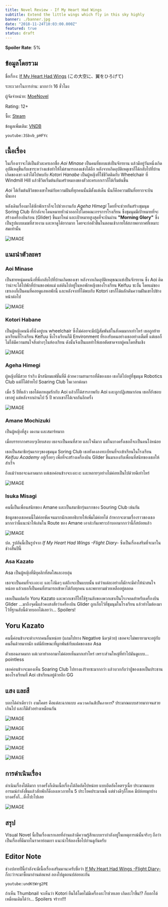 ```yaml
---
title: Novel Review - If My Heart Had Wings
subtitle: Extend the little wings which fly in this sky highly 
banner: ./banner.jpg
date: "2018-11-24T10:03:00.000Z"
featured: true
status: draft
---
```


**Spoiler Rate**: 5%

## ข้อมูลโดยรวม

ชื่อเรื่อง: [If My Heart Had Wings](http://moenovel.com/imh) (この大空に、翼をひろげて)

ระยะเวลาในการอ่าน: มากกว่า 16 ชั่วโมง

ผู้จัดจำหน่าย: [MoeNovel](http://moenovel.com)

Rating: 12+

ซื้อ: [Steam](https://store.steampowered.com/app/326480/If_My_Heart_Had_Wings/)

ข้อมูลเพิ่มเติม: [VNDB](https://vndb.org/v9093)

`youtube:3Sbvb_pHFYc`

## เนื้อเรื่อง

ในเรื่องเราจะได้เป็นตัวละครเอกชื่อ *Aoi Minase* เป็นคนที่ชอบแข่งปั่นจักรยาน แล้วมีอยู่วันหนึ่งเกิดอุบัติเหตุขึ้นกับเขาระหว่างแข่งทำให้ไม่สามารถลงแข่งได้อีก หลังจากเกิดอุบัติเหตุเขาก็ได้กลับไปที่บ้านเกิดของเขา แล้วได้ไปพบกับ *Kotori Hanabe* เป็นผู้หญิงที่ใช้ชีวิตติดกับ Wheelchair ที่ Windmill Hill แล้วชีวิตเริ่มต้นอันเศร้าหมองของตัวละครเอกเราก็ได้เริ่มต้นขึ้น

*Aoi* ได้เริ่มต้นชีวิตของเขาใหม่กับความฝันที่ทุกคนนั้นมีตั้งแต่เด็น นั่นก็คือความฝันที่อยากจะบินนั่นเอง

หลังเดินเรื่องมาได้ซักพักเราก็จะไปช่วยงานกับ *Ageha Himegi* โดยที่จะช่วยกันสร้างชุมนุม Soring Club ที่กำลังจะโดนหมายหัวนำออกไปโดยคณะกรรการโรงเรียน ซึ่งชุมนุมมีเป้าหมายที่จะสร้างเครื่องบินร่อน (Glider) ขึ้นมาใหม่ และเป้าหมายสูงสุดที่จะบินผ่าน **"Morning Glory"** ซึ่งเป็นรูปแบบเมฆที่สวยงาม และหาดูได้ยากมาก โดยจะก่อตัวขึ้นในตอนเช้าภายใต้สภาพอากาศที่เหมาะสมเท่านั้น

![IMAGE](./screenshot0605.jpg)

## แนะนำตัวละคร

### Aoi Minase

เป็นชายหนุ่มคนนึงที่พึ่งกลับไปที่บ้านเกิดของเขา หลังจากเกิดอุบัติเหตุขณะแข่งปั่นจักรยาน ซึ่ง Aoi คิดว่าน่าจะได้ไปพักที่บ้านของพ่อแม่ แต่ดันไปอยู่ในหอพักหญิงของโรงเรียน Keifuu ซะงั้น โดยแม่ของเขาเองก็เป็นคนที่คอยดูแลหอพักนี้ และหลังจากที่ได้พบกับ Kotori เขาก็ได้ผลักดันความฝันเขาไปข้างหน้าต่อไป

![IMAGE](./screenshot3417.jpg)

### Kotori Habane

เป็นผู้หญิงคนนึงที่นั่งอยู่บน wheelchair ซึ่งไม่ค่อยจะมีปฏิสัมพันธ์ในสังคมมากเท่าไหร่ เธอถูกย้ายมาเรียนที่โรงเรียน Keifuu ซึ่งโรงเรียนก็มี Environment ที่รองรับคนอย่างเธออย่างเต็มที่ แต่เธอก็ไม่ได้มีความสนใจสิ่งต่างๆในห้องเรียน ดังนั้นจึงเป็นผลทำให้เธอตัดขาดจากผู้คนโดยสิ้นเชิง

![IMAGE](./screenshot.png)

### Ageha Himegi

ผู้หญิงที่มีสวย ร่าเริง มีรสนิยมแฟชั่นที่ดี ด้วยความสามารถที่ดีของเธอ เธอได้ไปอยู่ที่ชุมนุม Robotics Club แต่ก็ได้ย้ายไป Soaring Club ในเวลาต่อมา

เมื่อ 5 ปีที่แล้ว เธอได้ตกหลุมรักกับ Aoi แล้วก็ได้สารภาพกับ Aoi และถูกปฏิเสธมาก่อน เธอก็ยังชอบเขาอยู่ แต่หลังจากผ่านไป 5 ปี พวกเขาก็ได้เจอกันอีกครั้ง

![IMAGE](./screenshot1358.jpg)

### Amane Mochizuki

เป็นผู้หญิงที่สูง งดงาม และสมาร์ทมาก

เมื่อบรรยากาศรอบๆเงียบสงบ เธอจะเป็นคนที่สวย และใจดีมาก แต่ในบางครั้งเธอก็จะเป็นคนโง่หน่อย

เธอเป็นสมาชิกรุ่นแรกๆของชุมนุม Soring Club เธอยังคงลงทะเบียนที่จะเข้าเรียนในโรงเรียน *Keifuu Academy* อยู่เรื่อยๆ เพื่อที่จะสร้างเครื่องบิน Gilder ขึ้นมาเองกับเพื่อนที่สนิทของเธอให้สำเร็จ

ถึงแม้ว่าเธอจะฉลาดมาก แต่เธอค่อนข้างจะเงอะงะ และหลายๆอย่างไม่ค่อยเป็นไปด้วยดีเท่าไหร่

![IMAGE](./screenshot1041.jpg)

### Isuka Misagi

คนนี้เป็นเพื่อนสนิทของ Amane และเป็นสมาชิกรุ่นแรกของ Souring Club เช่นกัน 

ข้อมูลของเธอคนนี้ไม่ค่อยชัดเจนมากนักเลยอธิบายให้เพิ่มไม่ค่อยได้ ถ้าหากจะตามเรื่องราวของเธอมากกว่านี้แนะนำให้เล่นใน Route ของ Amane เอาล่ะกันเพราะถ้าบอกมากกว่านี้ก็สปอยแล้ว

![IMAGE](./screenshot5210.jpg)

ปล. รูปอันนี้เป็นรูปจาก *If My Heart Had Wings -Flight Diary-* ซึ่งเป็นเรื่องเสริมที่จะมาในช่วงสิ้นปีนี้

### Asa Kazato

Asa เป็นผู้หญิงที่มีบุคลิกที่สดใสและอบอุ่น

เธอจะเป็นคนที่จะเงอะงะ และโง่นิดๆ แต่ถึงจะเป็นแบบนั้น แต่ว่าแต่ละอย่างก็มักจะมีค่าให้น่าสนใจหน่อย แล้วเธอก็เป็นคนที่สามารถเข้าหาได้กับทุกคน และพยายามช่วยเหลืออยู่ตลอด

เธอเป็นแฝดกับ Yoru Kazato และพวกเขาก็ให้ใช้ฐานลับของพวกเขาเป็นโรงจอดสำหรับเครื่องบิน Glider ...มาถึงจุดนี้แล้วคงสงสัยว่าเครื่องบิน Glider ถูกเก็บไว้ที่ชุมนุมในโรงเรียน แล้วทำไมต้องมาไว้ที่ฐานลับนี้ด้วยบอกได้เลยว่า... Spoilers!

## Yoru Kazato

คนนี้ค่อนข้างจะต่างจากคนอื่นหน่อย (แถมไปทาง Negative นิดๆด้วย) เธอคจะไม่พยายามจะอยู่กับคนอื่นด้วยมากนัก แต่มีลักษณะที่ผูกพันธ์กับแฝดของเธอ Asa

ตัวเธอฉลาดมาก แต่เวลาทำออกมาไม่ค่อยเห็นมากเท่าไหร่ เพราะส่วนใหญ่ที่ทำไปมันดูแบบ... pointless

เธอค่อนข้างจะมองเห็น Soaring Club ไปทางแง่ร้ายซะมากกว่า แล้วบวกกับว่าปู่ของเธอเป็นประธานของโรงเรียนที่ Aoi เข้าเรียนอยู่ด้วยอีก GG

## แสง และสี

บอกได้คำเดียวว่า งามโคตร คือแต่ละฉากแบบ *คนวาดกินสีเป็นอาหาร?* ประมาณแบบสวยมากจนสวยเกินไป และก็มีตัวอย่างเหมือนกัน

![IMAGE](./screenshot1054.png)

![IMAGE](./screenshot0401.jpg)

![IMAGE](./screenshot1030.png)

![IMAGE](./screenshot1033.png)

![IMAGE](./screenshot1046.png)

## การดำเนินเรื่อง

ดำเนินเรื่องได้ดีมาก บางครั้งก็เดินเนื้อเรื่องได้อึดอัดไปหน่อย แบบอึดอัดโคตรๆเนี้ย ประมาณแบบอารมณ์กำลังขึ้นแล้วสักพักก็ดิ่งลงเหวภายใน 5 ประโยคประมาณนี้ แต่ช่วงดีๆก็โอเค มีปล่อยมุกบ้าง บางครั้งก็…ตึ่งโปะไปเลย

![IMAGE](./screenshot3701.jpg)

## สรุป

Visual Novel นี้เป็นเรื่องแรกเลยที่อ่านแล้วมีความรู้สึกแบบเรากำลังอยู่ในเหตุการณ์นั้นจริงๆ ถือว่าเป็นเรื่องที่ดีมากในราคาย่อมเยา แนะนำให้ลองซื้อไปอ่านดูกันครับ

## Editor Note

ช่วงปลายปีนี้กำลังจะมีเนื้อเรื่องเสริมมานะครับชื่อว่า [If My Heart Had Wings -Flight Diary-](https://store.steampowered.com/app/923810/If_My_Heart_Had_Wings_Flight_Diary/) ก็กะว่าจะมาซื้อมาอ่านต่อแหล่ ลองไปดูตอนปล่อยละกัน

`youtube:undKtWrg2PE`

ถ้าเห็น Thumbnail จะเห็นว่า Kotori ยืนได้โดยไม่มีเครื่องอะไรช่วยเลย เกิดอะไรขึ้น!? ก็บอกได้เหมือนเดิมได้ว่า... Spoilers จร้าาา!!!